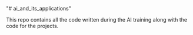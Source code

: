 "# ai_and_its_applications" 


This repo contains all the code written during the AI training along with the code for the projects.